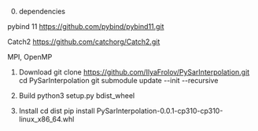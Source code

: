 0. dependencies

pybind 11
https://github.com/pybind/pybind11.git

Catch2
https://github.com/catchorg/Catch2.git

MPI, OpenMP

1. Download
git clone https://github.com/IlyaFrolov/PySarInterpolation.git
cd PySarInterpolation
git submodule update --init --recursive

2. Build
python3 setup.py bdist_wheel

3. Install
cd dist
pip install PySarInterpolation-0.0.1-cp310-cp310-linux_x86_64.whl


